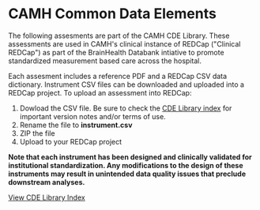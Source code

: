 # CAMH Common Data Elements

The following assesments are part of the CAMH CDE Library. These assessments are used in CAMH's clinical instance of REDCap ("Clinical REDCap") as part of the BrainHealth Databank intiative to promote standardized measurement based care across the hospital.

Each assesment includes a reference PDF and a REDCap CSV data dictionary. Instrument CSV files can be downloaded and uploaded into a REDCap project. To upload an assessment into REDCap:
1. Dowload the CSV file. Be sure to check the [CDE Library index](https://public.tableau.com/profile/steve.hawley#!/vizhome/cde-library-index/Dashboard1) for important version notes and/or terms of use.
1. Rename the file to **instrument.csv**
1. ZIP the file
1. Upload to your REDCap project

**Note that each instrument has been designed and clinically validated for institutional standardization. Any modifications to the design of these instruments may result in unintended data quality issues that preclude downstream analyses.**

[View CDE Library Index](https://public.tableau.com/profile/steve.hawley#!/vizhome/cde-library-index/Dashboard1)
